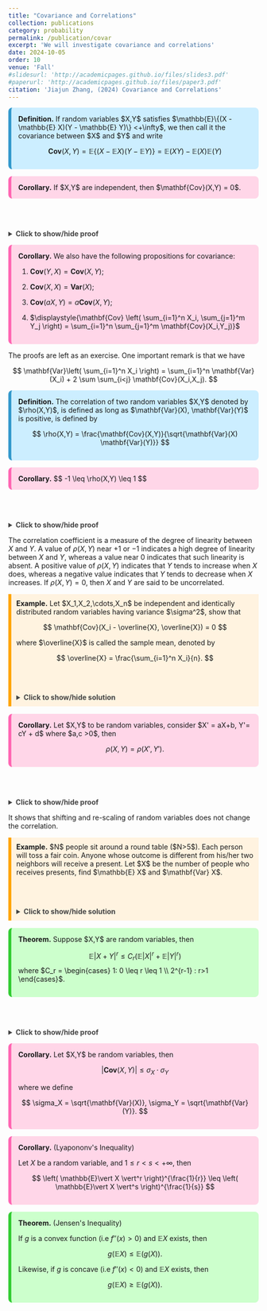 ```yaml
---
title: "Covariance and Correlations"
collection: publications
category: probability
permalink: /publication/covar
excerpt: 'We will investigate covariance and correlations'
date: 2024-10-05
order: 10
venue: 'Fall'
#slidesurl: 'http://academicpages.github.io/files/slides3.pdf'
#paperurl: 'http://academicpages.github.io/files/paper3.pdf'
citation: 'Jiajun Zhang, (2024) Covariance and Correlations'
---
```



<div style="background-color: #cceeff; padding: 1em; border-left: 6px solid #3399cc; border-radius: 8px; margin: 1em 0;">
  <strong>Definition.</strong> If random variables $X,Y$ satisfies $\mathbb{E}\{(X - \mathbb{E} X)(Y - \mathbb{E} Y)\} <+\infty$, we then call it the covariance between $X$ and $Y$ and write

$$
\mathbf{Cov}(X,Y) = \mathbb{E}\{ (X - \mathbb{E} X)(Y - \mathbb{E} Y)\} = \mathbb{E}(XY) - \mathbb{E}(X)\mathbb{E}(Y)
$$
</div>



<div style="background-color: #ffd6e8; padding: 1em; border-left: 6px solid #ff66b2; border-radius: 8px; margin: 1em 0;">
  <strong>Corollary.</strong> If $X,Y$ are independent, then $\mathbf{Cov}(X,Y) = 0$.
</div>

<br><br>

<details style="margin-top: 1em;">
    <summary style="font-weight: bold; color: #444; cursor: pointer;">Click to show/hide proof</summary>
    <div style="border-left: 6px solid gray; background-color: #f9f9f9; padding: 10px; margin-top: 10px;">
      <strong>Proof.</strong><br>
      Since $X,Y$ are independent, so for any functions $h,g$, we have
  
$$
\mathbb{E}\{ g(X)h(Y) \} = \mathbb{E}\{ g(X) \} \mathbb{E}\{ h(Y) \}
$$

So we have $\mathbb{E}(XY) = \mathbb{E}(X)\mathbb{E}(Y)$, which finishes the proof.

  </div>
  </details>



<div style="background-color: #ffd6e8; padding: 1em; border-left: 6px solid #ff66b2; border-radius: 8px; margin: 1em 0;">
  <strong>Corollary.</strong> We also have the following propositions for covariance:

1. $\mathbf{Cov}(Y,X) = \mathbf{Cov}(X,Y)$;

2. $\mathbf{Cov}(X,X) = \mathbf{Var}(X)$;

3. $\mathbf{Cov}(aX,Y) = a \mathbf{Cov}(X,Y)$;

4. $\displaystyle{\mathbf{Cov} \left( \sum_{i=1}^n X_i, \sum_{j=1}^m Y_j \right) = \sum_{i=1}^n \sum_{j=1}^m \mathbf{Cov}(X_i,Y_j)}$
</div>



The proofs are left as an exercise. One important remark is that we have

$$
\mathbf{Var}\left( \sum_{i=1}^n X_i \right) = \sum_{i=1}^n \mathbf{Var}(X_i) + 2 \sum \sum_{i<j} \mathbf{Cov}(X_i,X_j).
$$


<div style="background-color: #cceeff; padding: 1em; border-left: 6px solid #3399cc; border-radius: 8px; margin: 1em 0;">
  <strong>Definition.</strong> The correlation of two random variables $X,Y$ denoted by $\rho(X,Y)$, is defined as long as $\mathbf{Var}(X), \mathbf{Var}(Y)$ is positive, is defined by
  
$$
\rho(X,Y) = \frac{\mathbf{Cov}(X,Y)}{\sqrt{\mathbf{Var}(X) \mathbf{Var}(Y)}}
$$
</div>


<div style="background-color: #ffd6e8; padding: 1em; border-left: 6px solid #ff66b2; border-radius: 8px; margin: 1em 0;">
  <strong>Corollary.</strong> 
$$
-1 \leq \rho(X,Y) \leq 1
$$
</div>

<br><br>

<details style="margin-top: 1em;">
    <summary style="font-weight: bold; color: #444; cursor: pointer;">Click to show/hide proof</summary>
    <div style="border-left: 6px solid gray; background-color: #f9f9f9; padding: 10px; margin-top: 10px;">
      <strong>Proof.</strong><br>
     Suppose $X,Y$ have variances given by $\sigma_x^2, \sigma_y^2$ respectively, then on the one hand,

$$
\begin{align*}
0 &\leq \mathbf{Var} \left( \frac{X}{\sigma_x} + \frac{Y}{\sigma_y} \right)\\
&= \frac{\mathbf{Var}(X)}{\sigma_x^2} + \frac{\mathbf{Var}(Y)}{\sigma_y^2} + \frac{2 \mathbf{Cov}(X,Y)}{\sigma_x \sigma_y} \\
& = 2[1 + \rho(X,Y)]
\end{align*}
$$

implying that

$$
-1 \leq \rho(X,Y).
$$

On the other hand,

$$
\begin{align*}
0 &\leq \mathbf{Var} \left( \frac{X}{\sigma_x} - \frac{Y}{\sigma_y} \right)\\
&= \frac{\mathbf{Var}(X)}{\sigma_x^2} + \frac{\mathbf{Var}(Y)}{\sigma_y^2}  -\frac{2 \mathbf{Cov}(X,Y)}{\sigma_x \sigma_y} \\
& = 2[1 - \rho(X,Y)]
\end{align*}
$$

implying that

$$
\rho(X,Y) \leq 1.
$$
  </div>
  </details>



The correlation coefficient is a measure of the degree of linearity between $X$ and $Y$. A value of $\rho(X,Y)$ near $+1$ or $-1$ indicates a high degree of linearity between $X$ and $Y$, whereas a value near $0$ indicates that such linearity is absent. A positive
value of $\rho(X, Y)$ indicates that $Y$ tends to increase when $X$ does, whereas a negative value indicates that $Y$ tends to decrease when $X$ increases. If $\rho(X,Y) = 0$, then $X$ and $Y$ are said to be uncorrelated.

<div style="border-left: 6px solid orange; background-color: #fff3e0; padding: 10px; margin: 15px 0;">
  <strong>Example.</strong>  Let $X_1,X_2,\cdots,X_n$ be independent and identically distributed random variables having variance $\sigma^2$, show that
  
$$
\mathbf{Cov}(X_i - \overline{X}, \overline{X}) = 0
$$

where $\overline{X}$ is called the sample mean, denoted by

$$
\overline{X} = \frac{\sum_{i=1}^n X_i}{n}.
$$

<br><br>

 <details style="margin-top: 1em;">
    <summary style="font-weight: bold; color: #444; cursor: pointer;">Click to show/hide solution</summary>
    <div style="border-left: 6px solid gray; background-color: #f9f9f9; padding: 10px; margin-top: 10px;">
      <strong>Solution.</strong><br>
      We have

  $$
\begin{align*}
\Cov(X_i - \overline{X}, \overline{X}) &= \Cov(X_i, \overline{X}) - \Cov(\overline{X}, \overline{X}) \\
&= \Cov \left( X_i, \frac{1}{n} \sum_{j=1}^n X_j \right) - \Var(\overline{X}) \\
& = \frac{1}{n} \sum_{j=1}^n \Cov(X_i,X_j) - \frac{\sigma^2}{n}\\
& = \frac{\sigma^2}{n} - \frac{\sigma^2}{n} \\
&=0.
\end{align*}
$$
    </div>
  </details>

</div>


<div style="background-color: #ffd6e8; padding: 1em; border-left: 6px solid #ff66b2; border-radius: 8px; margin: 1em 0;">
  <strong>Corollary.</strong> Let $X,Y$ to be random variables, consider $X' = aX+b, Y'= cY + d$ where $a,c >0$, then
  
$$
\rho(X,Y) = \rho(X',Y').
$$
</div>

<br><br>

<details style="margin-top: 1em;">
  <summary style="font-weight: bold; color: #444; cursor: pointer;">
    Click to show/hide proof
  </summary>
  <div style="border-left: 6px solid gray; background-color: #f9f9f9; padding: 10px; margin-top: 10px;">
    <strong>Proof.</strong><br>
    If we denote $\mu_X = \mathbb{E} X, \mu_Y = \mathbb{E} Y$, then we have

$$
\mathbb{E} X' = a\mathbb{E} X + b = a \mu_X + b
$$

$$
\mathbb{E} Y' = c\mathbb{E} Y + d = c \mu_Y + d
$$

Also

$$
\begin{align*}
\mathbf{Var}(X') &= \mathbb{E}[(X - \mu_{X'})^2]\\
& = \mathbb{E}[ (aX + b - a\mu_X - b)^2] \\
& = \mathbb{E}[ a^2(X - \mu_X)^2] \\
& = a^2 \mathbb{E}[ (X - \mu_X)^2] = a^2 \sigma_X.
\end{align*}
$$

Likewise, we have

$$
\mathbf{Var}(Y') = c^2 \sigma_Y.
$$

So

$$
\begin{align*}
\rho(X',Y') & = \frac{\mathbf{Cov}(X',Y')}{\sigma_{X'} \sigma_{Y'}}\\
& = \frac{\mathbb{E}[(X' - \mu_{X'})(Y' - \mu_{Y'})]}{\sigma_{X'} \sigma_{Y'}} \\
& = \frac{ac \mathbf{Cov}(X,Y)}{\sigma_{X'} \sigma_{Y'}}\\
& = \frac{ac\mathbf{Cov}(X,Y)}{(a\sigma_X)(c\sigma_Y)} \\
& = \rho(X,Y).
\end{align*}
$$

</div>
</details>


It shows that shifting and re-scaling of random variables does not change the correlation.


<div style="border-left: 6px solid orange; background-color: #fff3e0; padding: 10px; margin: 15px 0;">
  <strong>Example.</strong>  $N$ people sit around a round table ($N>5$). Each person will toss a fair coin. Anyone whose outcome is different from his/her two neighbors will receive a present. Let $X$ be the number of people who receives presents, find $\mathbb{E} X$ and $\mathbf{Var} X$.

<br><br>

<details style="margin-top: 1em;">
    <summary style="font-weight: bold; color: #444; cursor: pointer;">Click to show/hide solution</summary>
    <div style="border-left: 6px solid gray; background-color: #f9f9f9; padding: 10px; margin-top: 10px;">
      <strong>Solution.</strong><br>
     Number those $N$ people from $1$ to $N$, let $X_i$ be the random variable defined as

$$
X_i = \begin{cases} 1:\text{if the person receives the present} \\ 0: \text{otherwise} \end{cases}
$$

then clearly $X = X_1+X_2+\cdots+X_n$. And observe that $\mathbb{P}(X_i = 1) = 0.25$, this is because all possible outcomes of that person and his/her neighbors are:

$$
HHH,TTT,HTT,HHT,HTH,THH,THT,TTH
$$

and then by linearity we have

$$
\mathbb{E} X = \mathbb{E} X_1 + \cdots +\mathbb{E} X_n = \frac{N}{4}.
$$

The variance is left as an exercise.
    </div>
  </details>
</div>


<div style="background-color: #ccffcc; padding: 1em; border-left: 6px solid #33cc33; border-radius: 8px; margin: 1em 0;">
  <strong>Theorem.</strong> Suppose $X,Y$ are random variables, then
  
$$
\mathbb{E}\vert X + Y \vert^r \leq C_r \left( \mathbb{E}\vert X \vert^r +\mathbb{E}\vert Y \vert^r\right)
$$
where $C_r = \begin{cases} 1: 0 \leq r \leq 1 \\ 2^{r-1} : r>1 \end{cases}$.
</div>

<br><br>

<details style="margin-top: 1em;">
  <summary style="font-weight: bold; color: #444; cursor: pointer;">
    Click to show/hide proof
  </summary>
  <div style="border-left: 6px solid gray; background-color: #f9f9f9; padding: 10px; margin-top: 10px;">
    <strong>Proof.</strong><br>
    This follows from the fact that 

$$
\vert a + b \vert^r \leq C_r [ \vert a \vert^r + \vert b \vert^r ].
$$

**QED**

<div style="background-color: #ccffcc; padding: 1em; border-left: 6px solid #33cc33; border-radius: 8px; margin: 1em 0;">
  <strong>Theorem.</strong> (Hölder's Inequality)

Let $X,Y$ be random variables and let $p>1,q>1$ so that $\frac{1}{p} + \frac{1}{q} = 1$, then

$$
\mathbb{E}\vert X Y \vert \leq \left( \mathbb{E}\vert X \vert^p \right)^{\frac{1}{p}} \left( \mathbb{E} \vert X \vert^q \right)^{\frac{1}{q}}
$$

If we take $p=q=2$, we will get a special case of Hölder's inequality, which is known as the Cauchy-Schwarz inequality.
</div>

<div style="background-color: #ccffcc; padding: 1em; border-left: 6px solid #33cc33; border-radius: 8px; margin: 1em 0;">
  <strong>Theorem.</strong> Let $X,Y$ be random variables, then
  
$$
\mathbb{E} \vert X Y \vert \leq \sqrt{\mathbb{E}\vert X \vert^2} \cdot \sqrt{\mathbb{E}\vert Y \vert^2}
$$
  </div>
</details>

</div>



<div style="background-color: #ffd6e8; padding: 1em; border-left: 6px solid #ff66b2; border-radius: 8px; margin: 1em 0;">
  <strong>Corollary.</strong> Let $X,Y$ be random variables, then
  
$$
\vert \mathbf{Cov}(X,Y) \vert \leq \sigma_{X} \cdot \sigma_{Y}
$$

where we define

$$
\sigma_X = \sqrt{\mathbf{Var}(X)}, \sigma_Y = \sqrt{\mathbf{Var}(Y)}.
$$
</div>



<div style="background-color: #ffd6e8; padding: 1em; border-left: 6px solid #ff66b2; border-radius: 8px; margin: 1em 0;">
  <strong>Corollary.</strong> (Lyapononv's Inequality)

Let $X$ be a random variable, and $1\leq r < s <+\infty$, then

$$
\left( \mathbb{E}\vert X \vert^r \right)^{\frac{1}{r}} \leq \left( \mathbb{E}\vert X \vert^s \right)^{\frac{1}{s}}
$$
</div>



<div style="background-color: #ccffcc; padding: 1em; border-left: 6px solid #33cc33; border-radius: 8px; margin: 1em 0;">
  <strong>Theorem.</strong> (Jensen's Inequality)

If $g$ is a convex function (i.e $f''(x)>0$) and $\mathbb{E} X$ exists, then

$$
g(\mathbb{E} X) \leq \mathbb{E}(g(X)).
$$

Likewise, if $g$ is concave (i.e $f''(x)<0$) and $\mathbb{E} X$ exists, then

$$
g(\mathbb{E} X) \geq \mathbb{E}(g(X)).
$$
</div>



